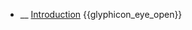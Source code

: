 * __ [Introduction]({{baseUrl}}/architecture/architecturalStyles/introduction) <trigger for="pop:architecturalStyles-introduction-preview">{{glyphicon_eye_open}}</trigger>

<popover id="pop:architecturalStyles-introduction-preview" title="{{glyphicon_eye_open}} Introduction" placement="right">
  <div slot="content">
    <include src=".\preview.md" />
  </div>
</popover>

